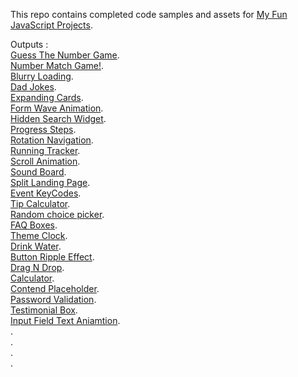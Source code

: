 
This repo contains completed code samples and assets for <a href='https://github.com/abdellahslimani/Fun-javascript-projects'>My Fun JavaScript Projects</a>.

Outputs :<br />
<a href='https://abdellahslimani.github.io/Fun-javascript-projects/Guess%20The%20Number%20Game/index.html'>Guess The Number Game</a>.<br>
<a href='https://abdellahslimani.github.io/Fun-javascript-projects/Number%20Match%20Game/index.html'>Number Match Game!</a>.<br>
<a href='https://abdellahslimani.github.io/Fun-javascript-projects/Blurry%20Loading/index.html'>Blurry Loading</a>.<br>
<a href='https://abdellahslimani.github.io/Fun-javascript-projects/Dad%20Jokes/index.html'>Dad Jokes</a>.<br>
<a href='https://abdellahslimani.github.io/Fun-javascript-projects/Expanding%20Cards%20project/index.html'>Expanding Cards</a>.<br>
<a href='https://abdellahslimani.github.io/Fun-javascript-projects/Form%20Wave%20Animation/index.html'>Form Wave Animation</a>.<br>
<a href='https://abdellahslimani.github.io/Fun-javascript-projects/Hidden%20Search%20Widget/index.html'>Hidden Search Widget</a>.<br>
<a href='https://abdellahslimani.github.io/Fun-javascript-projects/Progress%20Steps/index.html'>Progress Steps</a>.<br>
<a href='https://abdellahslimani.github.io/Fun-javascript-projects/Rotating%20Navigation/index.html'>Rotation Navigation</a>.<br>
<a href='https://abdellahslimani.github.io/Fun-javascript-projects/Running%20tracker/index.html'>Running Tracker</a>.<br>
<a href='https://abdellahslimani.github.io/Fun-javascript-projects/Scroll%20Animation/index.html'>Scroll Animation</a>.<br>
<a href='https://abdellahslimani.github.io/Fun-javascript-projects/Sound%20Board/index.html'>Sound Board</a>.<br>
<a href='https://abdellahslimani.github.io/Fun-javascript-projects/Split%20Landing%20Page/index.html'>Split Landing Page</a>.<br>
<a href='https://abdellahslimani.github.io/Fun-javascript-projects/event-keycodes/index.html'>Event KeyCodes</a>.<br>
<a href='https://abdellahslimani.github.io/Fun-javascript-projects/tip%20calculator/index.html'>Tip Calculator</a>.<br>
<a href='https://abdellahslimani.github.io/Fun-javascript-projects/Random%20choice%20picker/index.html'>Random choice picker</a>.<br>
<a href='https://abdellahslimani.github.io/Fun-javascript-projects/FAQ-Boxes/index.html'>FAQ Boxes</a>.<br>
<a href='https://abdellahslimani.github.io/Fun-javascript-projects/Theme%20Clock/index.html'>Theme Clock</a>.<br>
<a href='https://abdellahslimani.github.io/Fun-javascript-projects/Drink%20Water/index.html'>Drink Water</a>.<br>
<a href='https://abdellahslimani.github.io/Fun-javascript-projects/Button%20Ripple%20Effect/index.html'>Button Ripple Effect</a>.<br>
<a href='https://abdellahslimani.github.io/Fun-javascript-projects/Drag%20N%20Drop/index.html'>Drag N Drop</a>.<br>
<a href='https://abdellahslimani.github.io/Fun-javascript-projects/Calculator/index.html'>Calculator</a>.<br>
<a href='https://abdellahslimani.github.io/Fun-javascript-projects/Contend%20Placeholder/index.html'>Contend Placeholder</a>.<br>
<a href='https://abdellahslimani.github.io/Fun-javascript-projects/Password%20Validation%20Check/index.html'>Password Validation</a>.<br>
<a href='https://abdellahslimani.github.io/Fun-javascript-projects/Testimonial%20Box/index.html'>Testimonial Box</a>.<br>
<a href='https://abdellahslimani.github.io/Fun-javascript-projects/Input%20Field%20Text%20Animation/index.html'>Input Field Text Aniamtion</a>.<br>
<a href='https://abdellahslimani.github.io/Fun-javascript-projects/Testimonial%20Box/index.html'></a>.<br>
<a href='https://abdellahslimani.github.io/Fun-javascript-projects/Testimonial%20Box/index.html'></a>.<br>
<a href='https://abdellahslimani.github.io/Fun-javascript-projects/Testimonial%20Box/index.html'></a>.<br>
.
